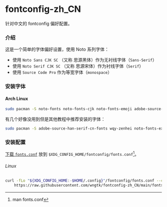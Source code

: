 # fontconfig-zh_CN

针对中文的 fontconfig 偏好配置。

### 介绍

这是一个简单的字体偏好设置，使用 Noto 系列字体：

- 使用 `Noto Sans CJK SC` （又称 思源黑体）作为无衬线字体（`Sans-Serif`）
- 使用 `Noto Serif CJK SC` （又称 思源宋体）作为衬线字体（`Serif`）
- 使用 `Source Code Pro` 作为等宽字体（`monospace`）

### 安装字体

#### Arch Linux
```sh
sudo pacman -S noto-fonts noto-fonts-cjk noto-fonts-emoji adobe-source-code-pro-fonts
```

有几个好像没用到但是其他教程中推荐安装的字体：
```sh
sudo pacman -S adobe-source-han-serif-cn-fonts wqy-zenhei noto-fonts-extra 
```

### 安装配置

[下载 `fonts.conf`](https://raw.githubusercontent.com/wngtk/fontconfig-zh_CN/main/fonts.conf) 放到 `$XDG_CONFIG_HOME/fontconfig/fonts.conf`[^fonts.conf]。

###### Linux
```sh
curl -fLo "${XDG_CONFIG_HOME:-$HOME/.config}"/fontconfig/fonts.conf --create-dirs \
    https://raw.githubusercontent.com/wngtk/fontconfig-zh_CN/main/fonts.conf
```

[^fonts.conf]: man fonts.conf

